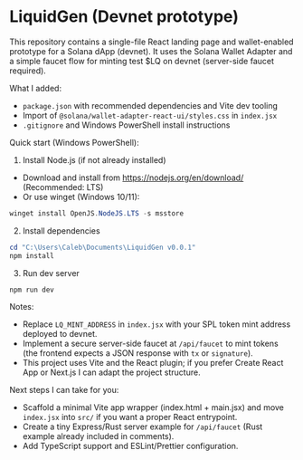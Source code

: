 # LiquidGen (Devnet prototype)

This repository contains a single-file React landing page and wallet-enabled prototype for a Solana dApp (devnet). It uses the Solana Wallet Adapter and a simple faucet flow for minting test $LQ on devnet (server-side faucet required).

What I added:
- `package.json` with recommended dependencies and Vite dev tooling
- Import of `@solana/wallet-adapter-react-ui/styles.css` in `index.jsx`
- `.gitignore` and Windows PowerShell install instructions

Quick start (Windows PowerShell):

1) Install Node.js (if not already installed)

- Download and install from https://nodejs.org/en/download/ (Recommended: LTS)
- Or use winget (Windows 10/11):

```powershell
winget install OpenJS.NodeJS.LTS -s msstore
```

2) Install dependencies

```powershell
cd "C:\Users\Caleb\Documents\LiquidGen v0.0.1"
npm install
```

3) Run dev server

```powershell
npm run dev
```

Notes:
- Replace `LQ_MINT_ADDRESS` in `index.jsx` with your SPL token mint address deployed to devnet.
- Implement a secure server-side faucet at `/api/faucet` to mint tokens (the frontend expects a JSON response with `tx` or `signature`).
- This project uses Vite and the React plugin; if you prefer Create React App or Next.js I can adapt the project structure.

Next steps I can take for you:
- Scaffold a minimal Vite app wrapper (index.html + main.jsx) and move `index.jsx` into `src/` if you want a proper React entrypoint.
- Create a tiny Express/Rust server example for `/api/faucet` (Rust example already included in comments).
- Add TypeScript support and ESLint/Prettier configuration.
